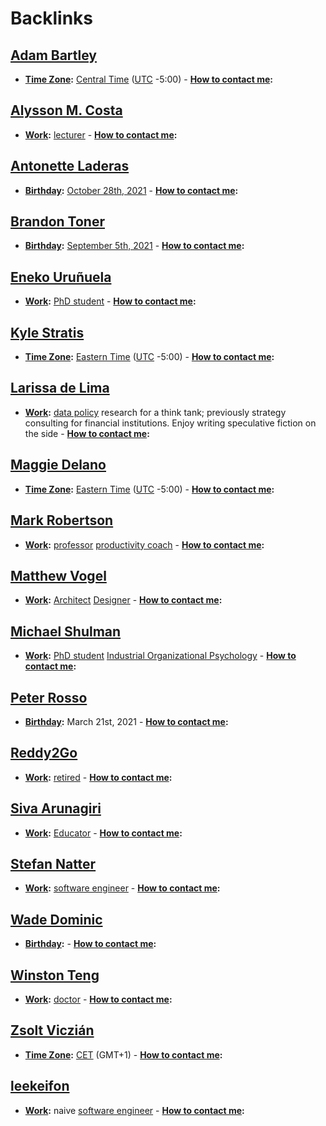 
# Backlinks
## [Adam Bartley](<Adam Bartley.md>)
- **[Time Zone](<Time Zone.md>):** [Central Time](<Central Time.md>) ([UTC](<UTC.md>) -5:00)
        - **[How to contact me](<How to contact me.md>):**

## [Alysson M. Costa](<Alysson M. Costa.md>)
- **[Work](<Work.md>):** [lecturer](<lecturer.md>) 
        - **[How to contact me](<How to contact me.md>):**

## [Antonette Laderas](<Antonette Laderas.md>)
- **[Birthday](<Birthday.md>):** [October 28th, 2021](<October 28th, 2021.md>) 
        - **[How to contact me](<How to contact me.md>):**

## [Brandon Toner](<Brandon Toner.md>)
- **[Birthday](<Birthday.md>):** [September 5th, 2021](<September 5th, 2021.md>) 
        - **[How to contact me](<How to contact me.md>):**

## [Eneko Uruñuela](<Eneko Uruñuela.md>)
- **[Work](<Work.md>):** [PhD student](<PhD student.md>)
        - **[How to contact me](<How to contact me.md>):**

## [Kyle Stratis](<Kyle Stratis.md>)
- **[Time Zone](<Time Zone.md>):** [Eastern Time](<Eastern Time.md>) ([UTC](<UTC.md>) -5:00)
        - **[How to contact me](<How to contact me.md>):**

## [Larissa de Lima](<Larissa de Lima.md>)
- **[Work](<Work.md>):** [data policy](<data policy.md>) research for a think tank; previously strategy consulting for financial institutions.  Enjoy writing speculative fiction on the side
        - **[How to contact me](<How to contact me.md>):**

## [Maggie Delano](<Maggie Delano.md>)
- **[Time Zone](<Time Zone.md>):** [Eastern Time](<Eastern Time.md>) ([UTC](<UTC.md>) -5:00)
        - **[How to contact me](<How to contact me.md>):**

## [Mark Robertson](<Mark Robertson.md>)
- **[Work](<Work.md>):** [professor](<professor.md>) [productivity coach](<productivity coach.md>) 
        - **[How to contact me](<How to contact me.md>):**

## [Matthew Vogel](<Matthew Vogel.md>)
- **[Work](<Work.md>):** [Architect](<Architect.md>) [Designer](<Designer.md>)
        - **[How to contact me](<How to contact me.md>):**

## [Michael Shulman](<Michael Shulman.md>)
- **[Work](<Work.md>):** [PhD student](<PhD student.md>) [Industrial Organizational Psychology](<Industrial Organizational Psychology.md>)
        - **[How to contact me](<How to contact me.md>):**

## [Peter Rosso](<Peter Rosso.md>)
- **[Birthday](<Birthday.md>):** March 21st, 2021
        - **[How to contact me](<How to contact me.md>):**

## [Reddy2Go](<Reddy2Go.md>)
- **[Work](<Work.md>):** [retired](<retired.md>)
        - **[How to contact me](<How to contact me.md>):**

## [Siva Arunagiri](<Siva Arunagiri.md>)
- **[Work](<Work.md>):** [Educator](<Educator.md>)
        - **[How to contact me](<How to contact me.md>):**

## [Stefan Natter](<Stefan Natter.md>)
- **[Work](<Work.md>):** [software engineer](<software engineer.md>)
        - **[How to contact me](<How to contact me.md>):**

## [Wade Dominic](<Wade Dominic.md>)
- **[Birthday](<Birthday.md>):** 
        - **[How to contact me](<How to contact me.md>):**

## [Winston Teng](<Winston Teng.md>)
- **[Work](<Work.md>):** [doctor](<doctor.md>)
        - **[How to contact me](<How to contact me.md>):**

## [Zsolt Viczián](<Zsolt Viczián.md>)
- **[Time Zone](<Time Zone.md>):** [CET](<CET.md>) (GMT+1)
        - **[How to contact me](<How to contact me.md>):**

## [leekeifon](<leekeifon.md>)
- **[Work](<Work.md>):** naive [software engineer](<software engineer.md>)
        - **[How to contact me](<How to contact me.md>):**

